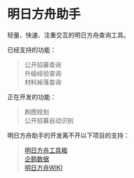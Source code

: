 # 明日方舟助手
轻量、快速、注重交互的明日方舟查询工具。

已经支持的功能：  
>公开招募查询  
>升级经验查询  
>材料掉落查询  

正在开发的功能：  
>刷图规划  
>公开招募自动识别  

明日方舟助手的开发离不开以下项目的支持：  
>[明日方舟工具箱](https://aktoolscn.graueneko.xyz/)  
>[企鹅数据](https://http://penguin-stats.io/)  
>[明日方舟WIKI](http://wiki.joyme.com/arknights/)